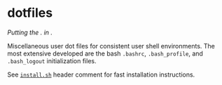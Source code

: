 # dotfiles

_Putting the . in ._

Miscellaneous user dot files for consistent user shell environments. The most extensive developed are the bash `.bashrc`, `.bash_profile`, and `.bash_logout` initialization files.

See [`install.sh`](./install.sh) header comment for fast installation instructions.
